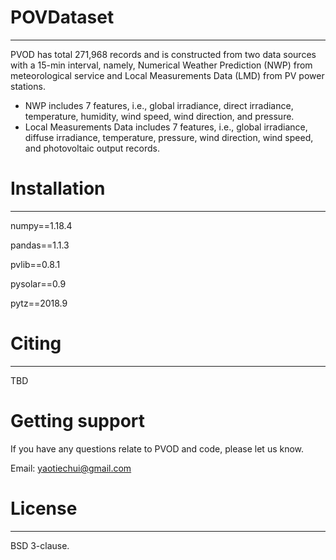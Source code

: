 # POVDataset

---

PVOD has total 271,968 records and is constructed from two data sources with a 15-min interval, namely, Numerical Weather Prediction (NWP) from meteorological service and Local Measurements Data (LMD) from PV power stations. 

- NWP includes 7 features, i.e., global irradiance, direct irradiance, temperature, humidity, wind speed, wind direction, and pressure.
- Local Measurements Data includes 7 features, i.e., global irradiance, diffuse irradiance, temperature, pressure, wind direction, wind speed, and photovoltaic output records.


# Installation
---

numpy==1.18.4

pandas==1.1.3

pvlib==0.8.1

pysolar==0.9

pytz==2018.9


# Citing
---

TBD

# Getting support

If you have any questions relate to PVOD and code, please let us know. 

Email: yaotiechui@gmail.com

# License
---

BSD 3-clause.

